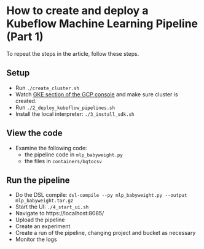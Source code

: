 # How to create and deploy a Kubeflow Machine Learning Pipeline (Part 1)

To repeat the steps in the article, follow these steps.

## Setup
* Run `./create_cluster.sh`
* Watch [GKE section of the GCP console](https://console.cloud.google.com/kubernetes) and make sure cluster is created.
* Run `./2_deploy_kubeflow_pipelines.sh`
* Install the local interpreter: `./3_install_sdk.sh`

## View the code
* Examine the following code:
  * the pipeline code in `mlp_babyweight.py`
  * the files in `containers/bqtocsv`
  
## Run the pipeline
* Do the DSL compile: `dsl-compile --py mlp_babyweight.py --output mlp_babyweight.tar.gz`
* Start the UI: `./4_start_ui.sh`
* Navigate to https://localhost:8085/
* Upload the pipeline
* Create an experiment
* Create a run of the pipeline, changing project and bucket as necessary
* Monitor the logs
